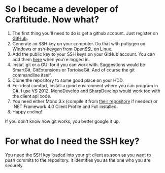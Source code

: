 So I became a developer of Craftitude. Now what?
================================================

1. The first thing you'll need to do is get a github account. Just register on [GitHub](https://github.com/).
2. Generate an SSH key on your computer. Do that with puttygen on Windows or ssh-keygen from OpenSSL on Linux.
3. Add the public key to your SSH keys on your GitHub account. You can add them [here](https://github.com/settings/ssh) when you're logged in.
4. Install git or a GUI for it you can work with. Suggestions would be SmartGit, GitExtensions or TortoiseGit. And of course the git commandline itself.
5. Clone the repository to some good place on your HDD.
6. For ideal comfort, install a good environment where you can program in C#. I use VS 2012, MonoDevelop and SharpDevelop would work too with the client api code.
7. You need either Mono 3.x (compile it from [their repository](https://github.com/mono/mono) if needed) or .NET Framework 4.0 Client Profile and Full installed.
8. Happy coding!

If you don't know how git works, you better google it up.

For what do I need the SSH key?
===============================

You need the SSH key loaded into your git client as soon as you want to push commits to the repository. It identifies you as the one who you are securely.